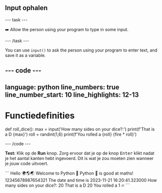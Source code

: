 <h2 class="c-project-heading--task">Input ophalen</h2>

\--- task ---

➡️ Allow the person using your program to type in some input.

\--- /task ---

You can use `input()` to ask the person using your program to enter text, and save it as a variable.

## --- code ---

language: python
line_numbers: true
line_number_start: 10
line_highlights: 12-13
-----------------------------------------------------------

# Functiedefinities

def roll_dice():
max = input('How many sides on your dice?:')
print(f'That is a D {max}')
roll = randint(1,6)
print(f'You rolled a {roll} {fire \* roll}')

\--- /code ---

**Test:** Klik op de **Run** knop.
Zorg ervoor dat je op de knop <kbd>Enter</kbd> klikt nadat je het aantal kanten hebt ingevoerd.
Dit is wat je zou moeten zien wanneer je jouw code uitvoert.

<div class="c-project-output">
```
Hello 🌍🌎🌏
Welcome to Python 🐍
Python 🐍 is good at maths!
12345678987654321
The date and time is 2023-11-21 16:20:41.323000
How many sides on your dice?:
20 
That is a D 20
You rolled a 1 🔥
```
</div>
